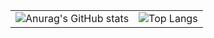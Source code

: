 <table>
  <tr>
    <td><img src="https://github-readme-stats.vercel.app/api?username=gufvr&show_icons=true&theme=midnight-purple" alt="Anurag's GitHub stats"></td>
    <td><img src="https://github-readme-stats.vercel.app/api/top-langs/?username=gufvr&hide_progress=true&theme=midnight-purple" alt="Top Langs"></td>
  </tr>
</table>
